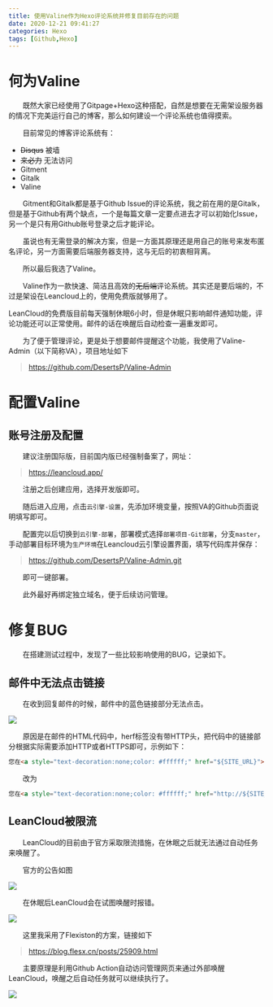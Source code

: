 ```yaml
---
title: 使用Valine作为Hexo评论系统并修复目前存在的问题
date: 2020-12-21 09:41:27
categories: Hexo
tags: [Github,Hexo]
---
```


# 何为Valine
&emsp;&emsp;既然大家已经使用了Gitpage+Hexo这种搭配，自然是想要在无需架设服务器的情况下完美运行自己的博客，那么如何建设一个评论系统也值得摸索。

&emsp;&emsp;目前常见的博客评论系统有：

* ~~Disqus~~ 被墙
* ~~来必力~~ 无法访问
* Gitment
* Gitalk
* Valine

&emsp;&emsp;Gitment和Gitalk都是基于Github Issue的评论系统，我之前在用的是Gitalk，但是基于Github有两个缺点，一个是每篇文章一定要点进去才可以初始化Issue，另一个是只有用Github账号登录之后才能评论。

&emsp;&emsp;虽说也有无需登录的解决方案，但是一方面其原理还是用自己的账号来发布匿名评论，另一方面需要后端服务器支持，这与无后的初衷相背离。

&emsp;&emsp;所以最后我选了Valine。

&emsp;&emsp;Valine作为一款快速、简洁且高效的~~无后端~~评论系统。其实还是要后端的，不过是架设在Leancloud上的，使用免费版就够用了。

LeanCloud的免费版目前每天强制休眠6小时，但是休眠只影响邮件通知功能，评论功能还可以正常使用。邮件的话在唤醒后自动检查一遍重发即可。

&emsp;&emsp;为了便于管理评论，更是处于想要邮件提醒这个功能，我使用了Valine-Admin（以下简称VA），项目地址如下

>https://github.com/DesertsP/Valine-Admin

# 配置Valine
## 账号注册及配置
&emsp;&emsp;建议注册国际版，目前国内版已经强制备案了，网址：

>https://leancloud.app/

&emsp;&emsp;注册之后创建应用，选择开发版即可。

&emsp;&emsp;随后进入应用，点击`云引擎-设置`，先添加环境变量，按照VA的Github页面说明填写即可。

&emsp;&emsp;配置完以后切换到`云引擎-部署`，部署模式选择`部署项目-Git部署`，分支`master`，手动部署目标环境为`生产环境`在Leancloud云引擎设置界面，填写代码库并保存：
>https://github.com/DesertsP/Valine-Admin.git

&emsp;&emsp;即可一键部署。

&emsp;&emsp;此外最好再绑定独立域名，便于后续访问管理。

# 修复BUG

&emsp;&emsp;在搭建测试过程中，发现了一些比较影响使用的BUG，记录如下。

## 邮件中无法点击链接
&emsp;&emsp;在收到回复邮件的时候，邮件中的蓝色链接部分无法点击。

![](https://pic.lufer.cc/images/2021/03/15/rwPH1J.png)

&emsp;&emsp;原因是在邮件的HTML代码中，herf标签没有带HTTP头，把代码中的链接部分根据实际需要添加HTTP或者HTTPS即可，示例如下：

```html
您在<a style="text-decoration:none;color: #ffffff;" href="${SITE_URL}"> ${SITE_NAME}</a>上的留言有新回复啦！</p></div><div style="margin:40px auto;width:90%">
```
&emsp;&emsp;改为
```html
您在<a style="text-decoration:none;color: #ffffff;" href="http://${SITE_URL}"> ${SITE_NAME}</a>上的留言有新回复啦！</p></div><div style="margin:40px auto;width:90%">
```
## LeanCloud被限流
&emsp;&emsp;LeanCloud的目前由于官方采取限流措施，在休眠之后就无法通过自动任务来唤醒了。

&emsp;&emsp;官方的公告如图

![](https://pic.lufer.cc/images/2021/03/15/rwFDzQ.png)

&emsp;&emsp;在休眠后LeanCloud会在试图唤醒时报错。

![](https://pic.lufer.cc/images/2021/03/15/rwklT0.png)

&emsp;&emsp;这里我采用了Flexiston的方案，链接如下

>https://blog.flesx.cn/posts/25909.html

&emsp;&emsp;主要原理是利用Github Action自动访问管理网页来通过外部唤醒LeanCloud，唤醒之后自动任务就可以继续执行了。

![](https://pic.lufer.cc/images/2021/03/15/rwABuj.png)
